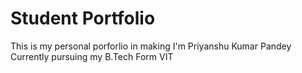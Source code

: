 # Student Portfolio

This is my personal porforlio in making
I'm Priyanshu Kumar Pandey Currently pursuing my B.Tech Form VIT
